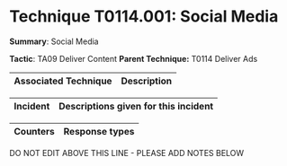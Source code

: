 # Technique T0114.001: Social Media

**Summary**: Social Media

**Tactic**: TA09 Deliver Content **Parent Technique:** T0114 Deliver Ads


| Associated Technique | Description |
| --------- | ------------------------- |



| Incident | Descriptions given for this incident |
| -------- | -------------------- |



| Counters | Response types |
| -------- | -------------- |


DO NOT EDIT ABOVE THIS LINE - PLEASE ADD NOTES BELOW